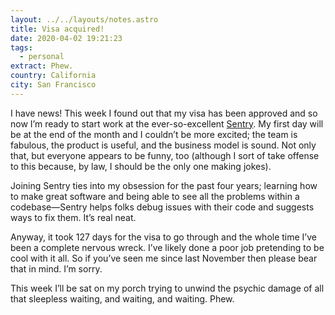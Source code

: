 ```yaml
---
layout: ../../layouts/notes.astro
title: Visa acquired!
date: 2020-04-02 19:21:23
tags:
  - personal
extract: Phew.
country: California
city: San Francisco
---
```


I have news! This week I found out that my visa has been approved and so now I’m ready to start work at the ever-so-excellent [Sentry](https://sentry.io/welcome/). My first day will be at the end of the month and I couldn’t be more excited; the team is fabulous, the product is useful, and the business model is sound. Not only that, but everyone appears to be funny, too (although I sort of take offense to this because, by law, I should be the only one making jokes).

Joining Sentry ties into my obsession for the past four years; learning how to make great software and being able to see all the problems within a codebase—Sentry helps folks debug issues with their code and suggests ways to fix them. It’s real neat.

Anyway, it took 127 days for the visa to go through and the whole time I’ve been a complete nervous wreck. I’ve likely done a poor job pretending to be cool with it all. So if you’ve seen me since last November then please bear that in mind. I’m sorry.

This week I’ll be sat on my porch trying to unwind the psychic damage of all that sleepless waiting, and waiting, and waiting. Phew.
